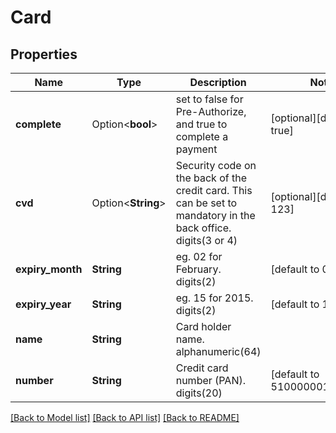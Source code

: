 # Card

## Properties

Name | Type | Description | Notes
------------ | ------------- | ------------- | -------------
**complete** | Option<**bool**> | set to false for Pre-Authorize, and true to complete a payment | [optional][default to true]
**cvd** | Option<**String**> | Security code on the back of the credit card. This can be set to mandatory in the back office. digits(3 or 4) | [optional][default to 123]
**expiry_month** | **String** | eg. 02 for February. digits(2) | [default to 02]
**expiry_year** | **String** | eg. 15 for 2015. digits(2) | [default to 18]
**name** | **String** | Card holder name. alphanumeric(64) | 
**number** | **String** | Credit card number (PAN). digits(20) | [default to 5100000010001004]

[[Back to Model list]](../README.md#documentation-for-models) [[Back to API list]](../README.md#documentation-for-api-endpoints) [[Back to README]](../README.md)


